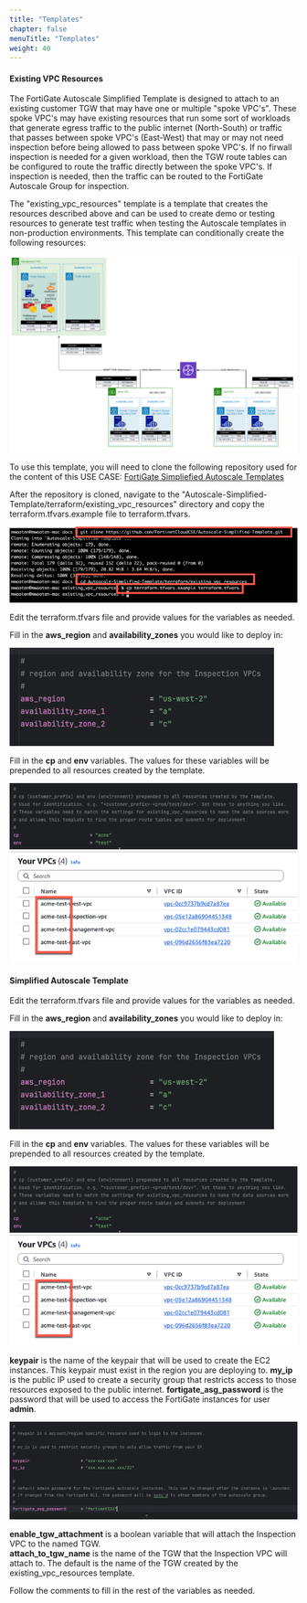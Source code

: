 ```yaml
---
title: "Templates"
chapter: false
menuTitle: "Templates"
weight: 40
---
```


#### Existing VPC Resources

The FortiGate Autoscale Simplified Template is designed to attach to an existing customer TGW that may have one or multiple "spoke VPC's". These spoke VPC's may have existing resources that run some sort of workloads that generate egress traffic to the public internet (North-South) or traffic that passes between spoke VPC's (East-West) that may or may not need inspection before being allowed to pass between spoke VPC's. If no firwall inspection is needed for a given workload, then the TGW route tables can be configured to route the traffic directly between the spoke VPC's. If inspection is needed, then the traffic can be routed to the FortiGate Autoscale Group for inspection. 

The "existing_vpc_resources" template is a template that creates the resources described above and can be used to create demo or testing resources to generate test traffic when testing the Autoscale templates in non-production environments. This template can conditionally create the following resources:

![Existing Resources_Diagram](existing-resources-diagram.png)

To use this template, you will need to clone the following repository used for the content of this USE CASE: [FortiGate Simpliefied Autoscale Templates](https://github.com/FortinetCloudCSE/Autoscale-Simplified-Template.git)

After the repository is cloned, navigate to the "Autoscale-Simplified-Template/terraform/existing_vpc_resources" directory and copy the terraform.tfvars.example file to terraform.tfvars. 

![Clone_Repository](clone-repository.png)

Edit the terraform.tfvars file and provide values for the variables as needed.

Fill in the **aws_region** and **availability_zones** you would like to deploy in:

![Region and AZ](region-az.png)

Fill in the **cp** and **env** variables. The values for these variables will be prepended to all resources created by the template.

![customer prefix and environment](cp-env.png)
![customer prefix and environment example](cp-env-example.png)

#### Simplified Autoscale Template


Edit the terraform.tfvars file and provide values for the variables as needed.

Fill in the **aws_region** and **availability_zones** you would like to deploy in:

![Region and AZ](region-az.png)

Fill in the **cp** and **env** variables. The values for these variables will be prepended to all resources created by the template.

![customer prefix and environment](cp-env.png)
![customer prefix and environment example](cp-env-example.png)

**keypair** is the name of the keypair that will be used to create the EC2 instances. This keypair must exist in the region you are deploying to.
**my_ip** is the public IP used to create a security group that restricts access to those resources exposed to the public internet. 
**fortigate_asg_password** is the password that will be used to access the FortiGate instances for user **admin**.

![security variables](security.png)

**enable_tgw_attachment** is a boolean variable that will attach the Inspection VPC to the named TGW.  
**attach_to_tgw_name** is the name of the TGW that the Inspection VPC will attach to. The default is the name of the TGW created by the existing_vpc_resources template.

Follow the comments to fill in the rest of the variables as needed.


